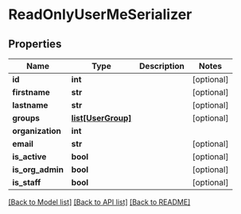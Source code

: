 # ReadOnlyUserMeSerializer

## Properties
Name | Type | Description | Notes
------------ | ------------- | ------------- | -------------
**id** | **int** |  | [optional] 
**firstname** | **str** |  | [optional] 
**lastname** | **str** |  | [optional] 
**groups** | [**list[UserGroup]**](UserGroup.md) |  | [optional] 
**organization** | **int** |  | 
**email** | **str** |  | [optional] 
**is_active** | **bool** |  | [optional] 
**is_org_admin** | **bool** |  | [optional] 
**is_staff** | **bool** |  | [optional] 

[[Back to Model list]](../README.md#documentation-for-models) [[Back to API list]](../README.md#documentation-for-api-endpoints) [[Back to README]](../README.md)

